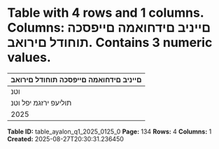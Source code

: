 # Table with 4 rows and 1 columns. Columns: םייניב םידחואמה םייפסכה תוחודל םירואב. Contains 3 numeric values.

| םייניב םידחואמה םייפסכה תוחודל םירואב |
|---|
| וטנ | ןומימו תועקשהמ )דספה( חוור - :10 רואב |
| תוליעפ ירזגמ יפל וטנ | ןומימו תועקשהמ )דספה( חוור |
| 2025 | ינויב 30 םויב ומייתסהש םישדוח השישל |

**Table ID:** table_ayalon_q1_2025_0125_0
**Page:** 134
**Rows:** 4
**Columns:** 1
**Created:** 2025-08-27T20:30:31.236450
